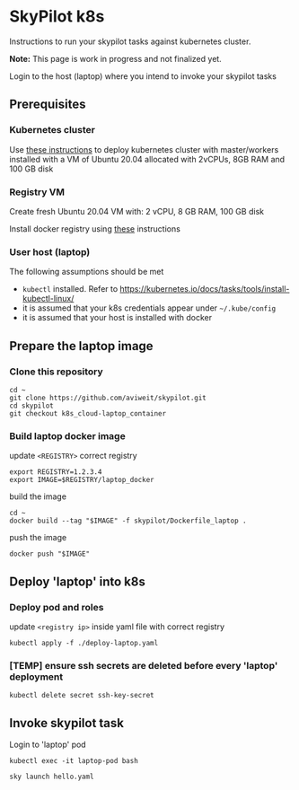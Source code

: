 # SkyPilot k8s

Instructions to run your skypilot tasks against kubernetes cluster.

**Note:** This page is work in progress and not finalized yet.

Login to the host (laptop) where you intend to invoke your skypilot tasks

## Prerequisites

### Kubernetes cluster

Use [these instructions](docs/kubernetes.md) to deploy kubernetes cluster with master/workers installed with a VM of Ubuntu 20.04 allocated with 2vCPUs, 8GB RAM and 100 GB disk

### Registry VM

Create fresh Ubuntu 20.04 VM with: 2 vCPU, 8 GB RAM, 100 GB disk

Install docker registry using [these](./docs/registry.md) instructions

### User host (laptop)

The following assumptions should be met

* `kubectl` installed. Refer to https://kubernetes.io/docs/tasks/tools/install-kubectl-linux/
* it is assumed that your k8s credentials appear under `~/.kube/config`
* it is assumed that your host is installed with docker

## Prepare the laptop image

### Clone this repository

```
cd ~
git clone https://github.com/aviweit/skypilot.git
cd skypilot
git checkout k8s_cloud-laptop_container
```

### Build laptop docker image

update `<REGISTRY>` correct registry

```
export REGISTRY=1.2.3.4
export IMAGE=$REGISTRY/laptop_docker
```

build the image

```
cd ~
docker build --tag "$IMAGE" -f skypilot/Dockerfile_laptop .
```

push the image

```
docker push "$IMAGE"
```

## Deploy 'laptop' into k8s

### Deploy pod and roles

update `<registry ip>` inside yaml file with correct registry

```
kubectl apply -f ./deploy-laptop.yaml
```

### [TEMP] ensure ssh secrets are deleted before every 'laptop' deployment

```
kubectl delete secret ssh-key-secret
```

## Invoke skypilot task

Login to 'laptop' pod

```
kubectl exec -it laptop-pod bash
```

```
sky launch hello.yaml
```
